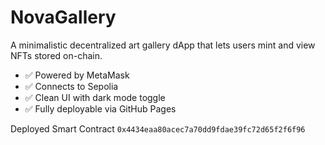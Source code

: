 # NovaGallery

A minimalistic decentralized art gallery dApp that lets users mint and view NFTs stored on-chain.

- ✅ Powered by MetaMask
- ✅ Connects to Sepolia
- ✅ Clean UI with dark mode toggle
- ✅ Fully deployable via GitHub Pages

 Deployed Smart Contract
`0x4434eaa80acec7a70dd9fdae39fc72d65f2f6f96`
